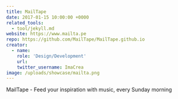 ```yaml
---
title: MailTape
date: 2017-01-15 10:00:00 +0000
related_tools:
  - tool/jekyll.md
website: https://www.mailta.pe
repo: https://github.com/MailTape/MailTape.github.io
creator:
  - name:
    role: 'Design/Development'
    url:
    twitter_username: ImaCrea
image: /uploads/showcase/mailta.png
---
```


 MailTape - Feed your inspiration with music, every Sunday morning
